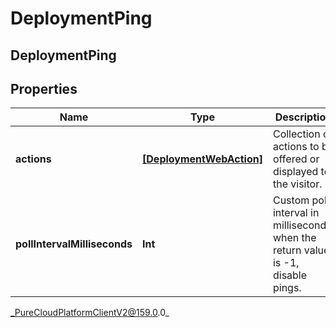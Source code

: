 # DeploymentPing

## DeploymentPing

## Properties

|Name | Type | Description | Notes|
|------------ | ------------- | ------------- | -------------|
| **actions** | [**[DeploymentWebAction]**](DeploymentWebAction) | Collection of actions to be offered or displayed to the visitor. | [optional] |
| **pollIntervalMilliseconds** | **Int** | Custom poll interval in milliseconds; when the return value is -1, disable pings. | [optional] |



_PureCloudPlatformClientV2@159.0.0_
